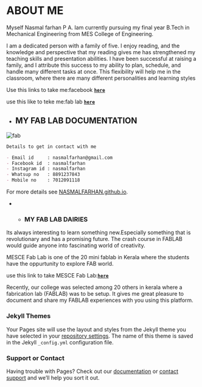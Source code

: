 # ABOUT ME

Myself Nasmal farhan P A. Iam currently pursuing my final year B.Tech in Mechanical Engineering from MES College of Engineering.

I am a dedicated person with a family of five. I enjoy reading, and the knowledge and perspective that my reading gives me has strengthened my teaching skills and presentation abilities. I have been successful at raising a family, and I attribute this success to my ability to plan, schedule, and handle many different tasks at once. This flexibility will help me in the classroom, where there are many different personalities and learning styles

Use this links to take me:facebook [**`here`**](https://www.facebook.com/nasmalfarhan)


use this like to teke me:fab lab [**`here`**](https://nasmalfarhan.github.io)
+ ## MY FAB LAB DOCUMENTATION

![fab](https://asd.sutd.edu.sg/files/fablab-digital4.jpg "lab")

```markdown
Details to get in contact with me

- Email id     : nasmalfarhan@gmail.com
- Facebook id  : nasmalfarhan
- Instagram id : nasmalfarhan
- Whatsup no   : 8891237843
- Mobile no    : 7012091118

```

For more details see [NASMALFARHAN.github.io](https://nasmalfarhan.github.io).




  + + ### MY FAB LAB DAIRIES

Its always interesting to learn something new.Especially something that is revolutionary and has a promising future. The crash course in FABLAB would guide anyone into fascinating world of creativity.


MESCE Fab Lab is one of the 20 mini fablab in Kerala where the students have the oppurtunity to explore FAB world.


use this link to take MESCE Fab Lab:[**`here`**](https://docs.google.com/document/d/1b-YPkYcUt2vW6vKYC2uOcPnP9tg9tztMz-GHH8raJTU/edit)

Recently, our college was selected among 20 others in kerala where a fabrication lab (FABLAB) was to be setup. It gives me great pleasure to document and share my FABLAB experiences with you using this platform.

### Jekyll Themes

Your Pages site will use the layout and styles from the Jekyll theme you have selected in your [repository settings](https://github.com/NASMALFARHAN/NASMALFARHAN.github.io/settings). The name of this theme is saved in the Jekyll `_config.yml` configuration file.

### Support or Contact

Having trouble with Pages? Check out our [documentation](https://help.github.com/categories/github-pages-basics/) or [contact support](https://github.com/contact) and we’ll help you sort it out.
